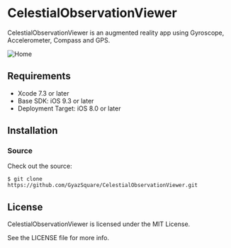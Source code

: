 # CelestialObservationViewer

CelestialObservationViewer is an augmented reality app using Gyroscope, Accelerometer, Compass and GPS.

![Home](https://github.com/GyazSquare/CelestialObservationViewer/raw/master/images/home.gif "Home")

## Requirements

* Xcode 7.3 or later
* Base SDK: iOS 9.3 or later
* Deployment Target: iOS 8.0 or later

## Installation

### Source

Check out the source:

```shell
$ git clone https://github.com/GyazSquare/CelestialObservationViewer.git
```

## License

CelestialObservationViewer is licensed under the MIT License.

See the LICENSE file for more info.
